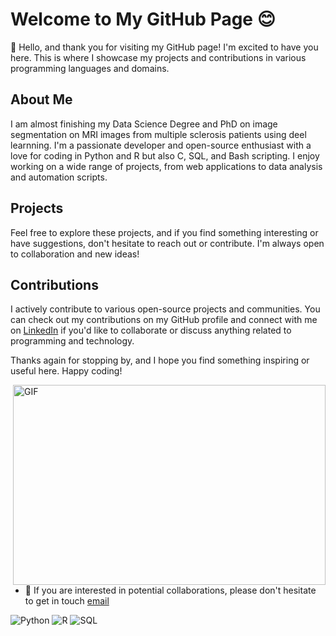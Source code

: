 # Welcome to My GitHub Page :blush:

👋 Hello, and thank you for visiting my GitHub page! I'm excited to have you here. This is where I showcase my projects and contributions in various programming languages and domains.

## About Me
I am almost finishing my Data Science Degree and PhD on image segmentation on MRI images from multiple sclerosis patients using deel learnning. I'm a passionate developer and open-source enthusiast with a love for coding in Python and R but also C, SQL, and Bash scripting. I enjoy working on a wide range of projects, from web applications to data analysis and automation scripts.

## Projects

Feel free to explore these projects, and if you find something interesting or have suggestions, don't hesitate to reach out or contribute. I'm always open to collaboration and new ideas!

## Contributions

I actively contribute to various open-source projects and communities. You can check out my contributions on my GitHub profile and connect with me on [LinkedIn]([your-linkedin-profile](https://www.linkedin.com/in/marcos-diaz-hurtado-0689a4182/)) if you'd like to collaborate or discuss anything related to programming and technology.

Thanks again for stopping by, and I hope you find something inspiring or useful here. Happy coding!

  <img align="right" alt="GIF" src="https://github.com/abhisheknaiidu/abhisheknaiidu/blob/master/code.gif?raw=true" width="500" height="320" />
  
- 💼 If you are interested in potential collaborations, please don't hesitate to get in touch [email](mailto:doctordiaz.se@gmail.com) 
  

![Python](https://img.shields.io/badge/Python-3.7%2B-blue)
![R](https://img.shields.io/badge/R-4.0%2B-green)
![SQL](https://img.shields.io/badge/SQL-MySQL%2C%20PostgreSQL-blueviolet)
